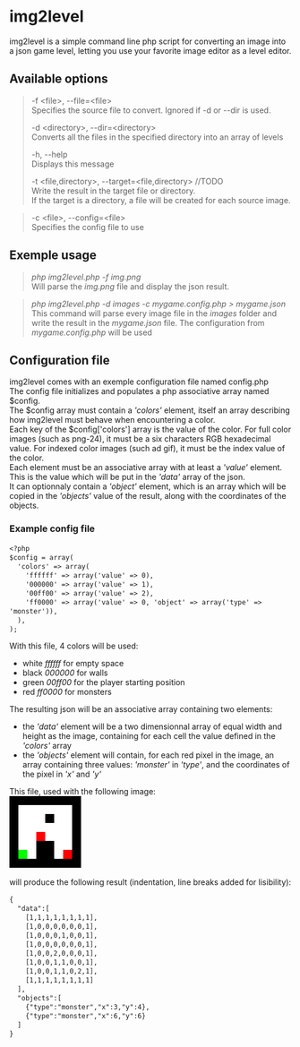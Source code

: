 img2level
=========

img2level is a simple command line php script for converting an image into a json game level, letting you use your favorite image editor as a level editor.


## Available options

> -f &lt;file>, --file=&lt;file>  
>     Specifies the source file to convert. Ignored if -d or --dir is used.
> 
> -d &lt;directory>, --dir=&lt;directory>  
>     Converts all the files in the specified directory into an array of levels
> 
> -h, --help  
>     Displays this message
> 
> -t &lt;file,directory>, --target=&lt;file,directory> //TODO  
>     Write the result in the target file or directory.  
>     If the target is a directory, a file will be created for each source image.

> -c &lt;file>, --config=&lt;file>  
>     Specifies the config file to use

## Exemple usage

> *php img2level.php -f img.png*  
Will parse the *img.png* file and display the json result.

> *php img2level.php -d images -c mygame.config.php > mygame.json*  
This command will parse every image file in the *images* folder and write the result in the *mygame.json* file.
The configuration from *mygame.config.php* will be used

## Configuration file

img2level comes with an exemple configuration file named config.php  
The config file initializes and populates a php associative array named $config.  
The $config array must contain a *'colors'* element, itself an array describing how img2level must behave when encountering a color.  
Each key of the $config['colors'] array is the value of the color. For full color images (such as png-24), it must be a six characters RGB hexadecimal value. For indexed color images (such ad gif), it must be the index value of the color.  
Each element must be an associative array with at least a *'value'* element. This is the value which will be put in the *'data'* array of the json.  
It can optionnaly contain a *'object'* element, which is an array which will be copied in the *'objects'* value of the result, along with the coordinates of the objects.

### Example config file

    <?php  
    $config = array(  
      'colors' => array(  
        'ffffff' => array('value' => 0),  
        '000000' => array('value' => 1),  
        '00ff00' => array('value' => 2),  
        'ff0000' => array('value' => 0, 'object' => array('type' => 'monster')),  
      ),  
    );

With this file, 4 colors will be used:  
- white *ffffff* for empty space
- black *000000* for walls
- green *00ff00* for the player starting position
- red *ff0000* for monsters

The resulting json will be an associative array containing two elements:  
- the *'data'* element will be a two dimensionnal array of equal width and height as the image, containing for each cell the value defined in the *'colors'* array
- the *'objects'* element will contain, for each red pixel in the image, an array containing three values: *'monster'* in *'type'*, and the coordinates of the pixel in *'x'* and *'y'*

This file, used with the following image:  
![Example level image](examples/example.png)

will produce the following result (indentation, line breaks added for lisibility): 

    {  
      "data":[  
        [1,1,1,1,1,1,1,1],  
        [1,0,0,0,0,0,0,1],  
        [1,0,0,0,1,0,0,1],  
        [1,0,0,0,0,0,0,1],  
        [1,0,0,2,0,0,0,1],  
        [1,0,0,1,1,0,0,1],  
        [1,0,0,1,1,0,2,1],  
        [1,1,1,1,1,1,1,1]  
      ],  
      "objects":[  
        {"type":"monster","x":3,"y":4},  
        {"type":"monster","x":6,"y":6}  
      ]  
    }  

